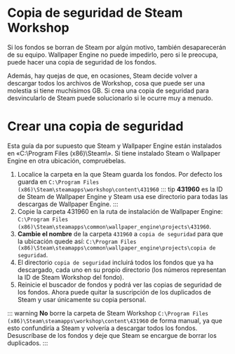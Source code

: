 # Copia de seguridad de Steam Workshop

Si los fondos se borran de Steam por algún motivo, también desaparecerán de su equipo. Wallpaper Engine no puede impedirlo, pero si le preocupa, puede hacer una copia de seguridad de los fondos.

Además, hay quejas de que, en ocasiones, Steam decide volver a descargar todos los archivos de Workshop, cosa que puede ser una molestia si tiene muchísimos GB. Si crea una copia de seguridad para desvincularlo de Steam puede solucionarlo si le ocurre muy a menudo.

# Crear una copia de seguridad

Esta guía da por supuesto que Steam y Wallpaper Engine están instalados en «C:\Program Files (x86)\Steam\». Si tiene instalado Steam o Wallpaper Engine en otra ubicación, compruébelas.

1. Localice la carpeta en la que Steam guarda los fondos. Por defecto los guarda en `C:\Program Files (x86)\Steam\steamapps\workshop\content\431960` ::: tip **431960** es la ID de Steam de Wallpaper Engine y Steam usa ese directorio para todas las descargas de Wallpaper Engine. :::
2. Copie la carpeta 431960 en la ruta de instalación de Wallpaper Engine: `C:\Program Files (x86)\Steam\steamapps\common\wallpaper_engine\projects\431960`.
3. **Cambie el nombre** de la carpeta `431960` a `copia de seguridad` para que la ubicación quede así: `C:\Program Files (x86)\Steam\steamapps\common\wallpaper_engine\projects\copia de seguridad`.
4. El directorio `copia de seguridad` incluirá todos los fondos que ya ha descargado, cada uno en su propio directorio (los números representan la ID de Steam Workshop del fondo).
5. Reinicie el buscador de fondos y podrá ver las copias de seguridad de los fondos. Ahora puede quitar la suscripción de los duplicados de Steam y usar únicamente su copia personal.

::: warning **No** borre la carpeta de Steam Workshop `C:\Program Files (x86)\Steam\steamapps\workshop\content\431960` de forma manual, ya que esto confundiría a Steam y volvería a descargar todos los fondos. Desuscríbase de los fondos y deje que Steam se encargue de borrar los duplicados. :::